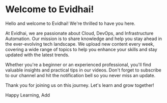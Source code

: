 # Welcome to Evidhai!

Hello and welcome to Evidhai! We're thrilled to have you here.

At Evidhai, we are passionate about Cloud, DevOps, and Infrastructure Automation. Our mission is to share knowledge and help you stay ahead in the ever-evolving tech landscape. We upload new content every week, covering a wide range of topics to help you enhance your skills and stay updated with the latest trends.

Whether you're a beginner or an experienced professional, you'll find valuable insights and practical tips in our videos. Don't forget to subscribe to our channel and hit the notification bell so you never miss an update.

Thank you for joining us on this journey. Let's learn and grow together!

Happy Learning,
Add